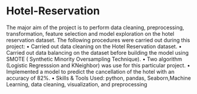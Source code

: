 # Hotel-Reservation
The major aim of the project is to perform data cleaning, preprocessing, transformation, feature selection and model exploration on the hotel reservation dataset.
The following procedures were carried out during this project:
•	Carried out data cleaning on the Hotel Reservation dataset.
•	Carried out data balancing on the dataset before building the model using SMOTE ( Synthetic Minority Oversampling Technique).
•	Two algorithm (Logistic Regresssion and KNeighbor) was use for this particular project.
•	Implemented a model to predict the cancellation of the hotel with an accuracy of 82%.
•	Skills & Tools Used: python, pandas, Seaborn,Machine Learning, data cleaning, visualization, and preprocessing


